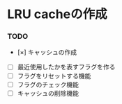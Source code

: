# LRU cacheの作成

### TODO
- [×] キャッシュの作成
- [ ] 最近使用したかを表すフラグを作る
- [ ] フラグをリセットする機能
- [ ] フラグのチェック機能
- [ ] キャッシュの削除機能